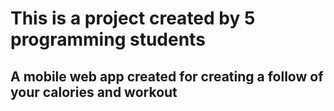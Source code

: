 # This is a project created by 5 programming students
## A mobile web app created for creating a follow of your calories and workout
